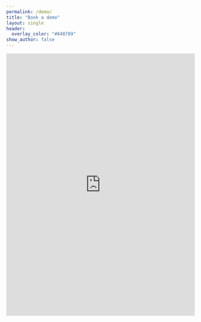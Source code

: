 ```yaml
---
permalink: /demo/
title: "Book a demo"
layout: single
header:
  overlay_color: "#848789"
show_author: false
---
```


<iframe src="https://docs.google.com/forms/d/e/1FAIpQLSfpA7pm3VJl0DbuuZFQMUV_klPAayGqxVlPJhKicbPYfAfmUA/viewform?embedded=true" frameborder="0" height="700" marginheight="0" marginwidth="0" style="position: relative; width: 100%">Loading…</iframe>
